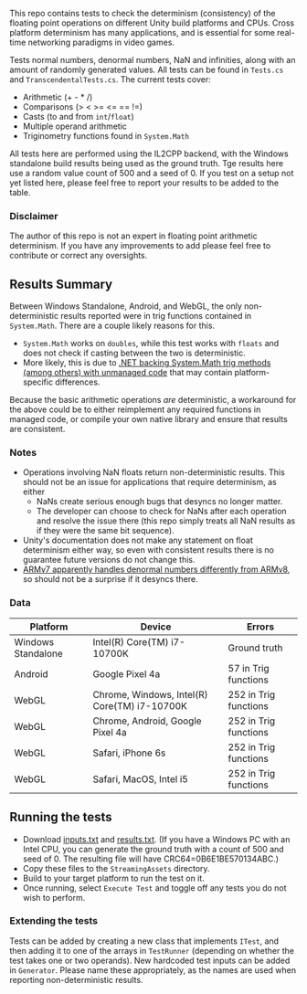 This repo contains tests to check the determinism (consistency) of the floating point operations on different Unity build platforms and CPUs. Cross platform determinism has many applications, and is essential for some real-time networking paradigms in video games.

Tests normal numbers, denormal numbers, NaN and infinities, along with an amount of randomly generated values. All tests can be found in `Tests.cs` and `TranscendentalTests.cs`. The current tests cover:

- Arithmetic (+ - * /)
- Comparisons (> < >= <= == !=)
- Casts (to and from `int`/`float`)
- Multiple operand arithmetic
- Triginometry functions found in `System.Math`

All tests here are performed using the IL2CPP backend, with the Windows standalone build results being used as the ground truth. Tge results here use a random value count of 500 and a seed of 0. If you test on a setup not yet listed here, please feel free to report your results to be added to the table.

### Disclaimer

The author of this repo is not an expert in floating point arithmetic determinism. If you have any improvements to add please feel free to contribute or correct any oversights.

## Results Summary

Between Windows Standalone, Android, and WebGL, the only non-deterministic results reported were in trig functions contained in `System.Math`. There are a couple likely reasons for this.

- `System.Math` works on `doubles`, while this test works with `floats` and does not check if casting between the two is deterministic.
- More likely, this is due to [.NET backing System.Math trig methods (among others) with unmanaged code](https://referencesource.microsoft.com/#mscorlib/system/math.cs) that may contain platform-specific differences.

Because the basic arithmetic operations *are* deterministic, a workaround for the above could be to either reimplement any required functions in managed code, or compile your own native library and ensure that results are consistent.

### Notes

* Operations involving NaN floats return non-deterministic results. This should not be an issue for applications that require determinism, as either
  * NaNs create serious enough bugs that desyncs no longer matter.
  * The developer can choose to check for NaNs after each operation and resolve the issue there (this repo simply treats all NaN results as if they were the same bit sequence).
* Unity's documentation does not make any statement on float determinism either way, so even with consistent results there is no guarantee future versions do not change this.
* [ARMv7 apparently handles denormal numbers differently from ARMv8](https://stackoverflow.com/a/53993942), so should not be a surprise if it desyncs there. 

### Data

| Platform           | Device                                       | Errors                |
|--------------------|----------------------------------------------|-----------------------|
| Windows Standalone | Intel(R) Core(TM) i7-10700K                  | Ground truth          |
| Android            | Google Pixel 4a                              | 57 in Trig functions  |
| WebGL              | Chrome, Windows, Intel(R) Core(TM) i7-10700K | 252 in Trig functions |
| WebGL              | Chrome, Android, Google Pixel 4a             | 252 in Trig functions |
| WebGL              | Safari, iPhone 6s                            | 252 in Trig functions |
| WebGL              | Safari, MacOS, Intel i5                      | 252 in Trig functions |

## Running the tests

* Download [inputs.txt](https://github.com/IronWarrior/UnityCrossPlatformDeterministicFloats/files/10523786/inputs.txt) and [results.txt](https://github.com/IronWarrior/UnityCrossPlatformDeterministicFloats/files/10523787/results.txt). (If you have a Windows PC with an Intel CPU, you can generate the ground truth with a count of 500 and seed of 0. The resulting file will have CRC64=0B6E1BE570134ABC.)
* Copy these files to the `StreamingAssets` directory.
* Build to your target platform to run the test on it.
* Once running, select `Execute Test` and toggle off any tests you do not wish to perform.

### Extending the tests

Tests can be added by creating a new class that implements `ITest`, and then adding it to one of the arrays in `TestRunner` (depending on whether the test takes one or two operands). New hardcoded test inputs can be added in `Generator`. Please name these appropriately, as the names are used when reporting non-deterministic results.
